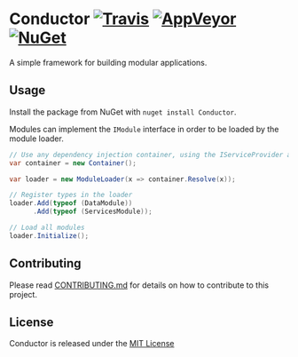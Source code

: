 # Conductor [![Travis](https://img.shields.io/travis/robertcoltheart/Conductor.svg)](https://travis-ci.org/robertcoltheart/Conductor) [![AppVeyor](https://img.shields.io/appveyor/robertcoltheart/Conductor.svg)](https://appveyor/project/robertcoltheart/Conductor) [![NuGet](https://img.shields.io/nuget/v/Conductor.svg)](https://www.nuget.org/packages/Conductor) 
A simple framework for building modular applications.

## Usage
Install the package from NuGet with `nuget install Conductor`.

Modules can implement the `IModule` interface in order to be loaded by the module loader.

```csharp
// Use any dependency injection container, using the IServiceProvider as a go-between
var container = new Container();

var loader = new ModuleLoader(x => container.Resolve(x));

// Register types in the loader
loader.Add(typeof (DataModule))
	  .Add(typeof (ServicesModule));

// Load all modules
loader.Initialize();
```

## Contributing
Please read [CONTRIBUTING.md](CONTRIBUTING.md) for details on how to contribute to this project.

## License
Conductor is released under the [MIT License](LICENSE)
